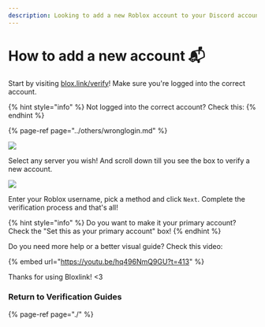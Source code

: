 ```yaml
---
description: Looking to add a new Roblox account to your Discord account? Here's a guide!
---
```


# How to add a new account 📬

Start by visiting [blox.link/verify](https://blox.link/verify)! Make sure you're logged into the correct account.

{% hint style="info" %}
Not logged into the correct account? Check this:
{% endhint %}

{% page-ref page="../others/wronglogin.md" %}

![](https://dark.hates-this.place/f/OaB2jV.gif)

Select any server you wish! And scroll down till you see the box to verify a new account.

![](https://dark.hates-this.place/f/SghrFb.png)

Enter your Roblox username, pick a method  and click `Next`. Complete the verification process and that's all!

{% hint style="info" %}
Do you want to make it your primary account? Check the "Set this as your primary account" box!
{% endhint %}

Do you need more help or a better visual guide? Check this video:

{% embed url="https://youtu.be/hq496NmQ9GU?t=413" %}

Thanks for using Bloxlink! &lt;3

### Return to Verification Guides

{% page-ref page="./" %}

